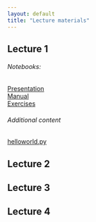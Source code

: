 ```yaml
---
layout: default
title: "Lecture materials"
---
```


## Lecture 1
###### Notebooks:

[Presentation]({{site.url}}/1-intro/presentation.ipynb)<br>
[Manual]({{site.url}}/1-intro/manual.ipynb)<br>
[Exercises]({{site.url}}/1-intro/exercises.ipynb)

###### Additional content
[helloworld.py]({{site.url}}/1-intro/helloworld.py)
## Lecture 2
## Lecture 3
## Lecture 4

